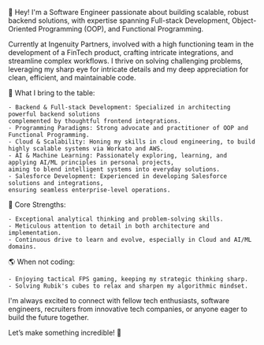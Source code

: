 👋 Hey! I'm a Software Engineer passionate about building scalable, robust backend solutions, with expertise spanning Full-stack Development, Object-Oriented Programming (OOP), and Functional Programming.

Currently at Ingenuity Partners, involved with a high functioning team in the development of a FinTech product, crafting intricate integrations, and streamline complex workflows.
I thrive on solving challenging problems, leveraging my sharp eye for intricate details and my deep appreciation for clean, efficient, and maintainable code.

🚀 What I bring to the table:

    - Backend & Full-stack Development: Specialized in architecting powerful backend solutions
    complemented by thoughtful frontend integrations.
    - Programming Paradigms: Strong advocate and practitioner of OOP and Functional Programming.
    - Cloud & Scalability: Honing my skills in cloud engineering, to build highly scalable systems via Workato and AWS.
    - AI & Machine Learning: Passionately exploring, learning, and applying AI/ML principles in personal projects,
    aiming to blend intelligent systems into everyday solutions.
    - Salesforce Development: Experienced in developing Salesforce solutions and integrations,
    ensuring seamless enterprise-level operations.

🎯 Core Strengths:

    - Exceptional analytical thinking and problem-solving skills.
    - Meticulous attention to detail in both architecture and implementation.
    - Continuous drive to learn and evolve, especially in Cloud and AI/ML domains.

🌎 When not coding:

    - Enjoying tactical FPS gaming, keeping my strategic thinking sharp.
    - Solving Rubik's cubes to relax and sharpen my algorithmic mindset.

I'm always excited to connect with fellow tech enthusiasts, software engineers, recruiters from innovative tech companies, or anyone eager to build the future together.

Let’s make something incredible! 🚀
<!---
kmrakeenabtahee/kmrakeenabtahee is a ✨ special ✨ repository because its `README.md` (this file) appears on your GitHub profile.
You can click the Preview link to take a look at your changes.
--->
